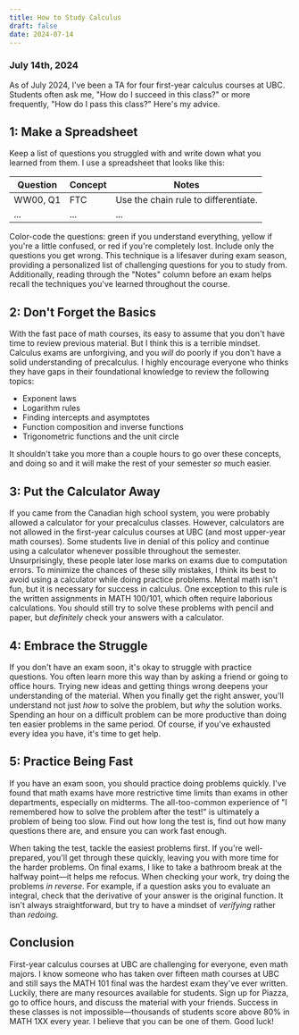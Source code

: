 ```yaml
---
title: How to Study Calculus
draft: false
date: 2024-07-14
---
```


### July 14th, 2024

As of July 2024, I've been a TA for four first-year calculus courses at UBC. Students often ask me, "How do I succeed in this class?" or more frequently, "How do I pass this class?" Here's my advice.

## 1: Make a Spreadsheet

Keep a list of questions you struggled with and write down what you learned from them. I use a spreadsheet that looks like this:

| Question | Concept | Notes |
| -------- | ------- | ------------------------------------ |
| WW00, Q1   | FTC | Use the chain rule to differentiate. |
| ... | ... | ... |

Color-code the questions: green if you understand everything, yellow if you're a little confused, or red if you're completely lost. Include only the questions you get wrong. This technique is a lifesaver during exam season, providing a personalized list of challenging questions for you to study from. Additionally, reading through the "Notes" column before an exam helps recall the techniques you've learned throughout the course.

## 2: Don't Forget the Basics

With the fast pace of math courses, its easy to assume that you don't have time to review previous material. But I think this is a terrible mindset. Calculus exams are unforgiving, and you *will* do poorly if you don't have a solid understanding of precalculus. I highly encourage everyone who thinks they have gaps in their foundational knowledge to review the following topics:

- Exponent laws
- Logarithm rules
- Finding intercepts and asymptotes
- Function composition and inverse functions
- Trigonometric functions and the unit circle

It shouldn't take you more than a couple hours to go over these concepts, and doing so and it will make the rest of your semester *so* much easier.

## 3: Put the Calculator Away

If you came from the Canadian high school system, you were probably allowed a calculator for your precalculus classes. However, calculators are not allowed in the first-year calculus courses at UBC (and most upper-year math courses). Some students live in denial of this policy and continue using a calculator whenever possible throughout the semester. Unsurprisingly, these people later lose marks on exams due to computation errors. To minimize the chances of these silly mistakes, I think its best to avoid using a calculator while doing practice problems. Mental math isn't fun, but it is necessary for success in calculus. One exception to this rule is the written assignments in MATH 100/101, which often require laborious calculations. You should still try to solve these problems with pencil and paper, but *definitely* check your answers with a calculator.

## 4: Embrace the Struggle

If you don't have an exam soon, it's okay to struggle with practice questions. You often learn more this way than by asking a friend or going to office hours. Trying new ideas and getting things wrong deepens your understanding of the material. When you finally get the right answer, you'll understand not just *how* to solve the problem, but *why* the solution works. Spending an hour on a difficult problem can be more productive than doing ten easier problems in the same period. Of course, if you've exhausted every idea you have, it's time to get help.

## 5: Practice Being Fast

If you have an exam soon, you should practice doing problems quickly. I've found that math exams have more restrictive time limits than exams in other departments, especially on midterms. The all-too-common experience of "I remembered how to solve the problem after the test!" is ultimately a problem of being too slow. Find out how long the test is, find out how many questions there are, and ensure you can work fast enough.

When taking the test, tackle the easiest problems first. If you're well-prepared, you'll get through these quickly, leaving you with more time for the harder problems. On final exams, I like to take a bathroom break at the halfway point—it helps me refocus. When checking your work, try doing the problems *in reverse*. For example, if a question asks you to evaluate an integral, check that the derivative of your answer is the original function. It isn't always straightforward, but try to have a mindset of *verifying* rather than *redoing*.

## Conclusion

First-year calculus courses at UBC are challenging for everyone, even math majors. I know someone who has taken over fifteen math courses at UBC and still says the MATH 101 final was the hardest exam they've ever written. Luckily, there are many resources available for students. Sign up for Piazza, go to office hours, and discuss the material with your friends. Success in these classes is not impossible—thousands of students score above 80% in MATH 1XX every year. I believe that you can be one of them. Good luck!
